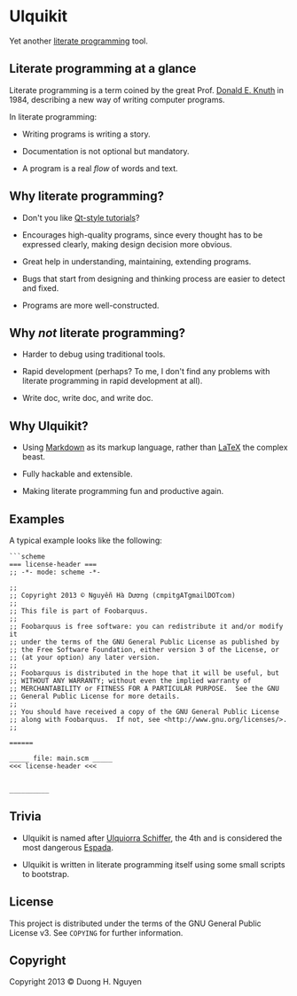# Ulquikit

Yet another
[literate programming](http://en.wikipedia.org/wiki/Literate_programming)
tool.

## Literate programming at a glance

Literate programming is a term coined by the great
Prof. [Donald E. Knuth](http://en.wikipedia.org/wiki/Donald_Knuth) in 1984,
describing a new way of writing computer programs.

In literate programming:

* Writing programs is writing a story.

* Documentation is not optional but mandatory.

* A program is a real *flow* of words and text.

## Why literate programming?

* Don't you like
  [Qt-style tutorials](http://qt-project.org/doc/qt-5.0/qtdoc/qtexamplesandtutorials.html)?

* Encourages high-quality programs, since every thought has to be expressed
  clearly, making design decision more obvious.

* Great help in understanding, maintaining, extending programs.

* Bugs that start from designing and thinking process are easier to detect and
  fixed.

* Programs are more well-constructed.

## Why *not* literate programming?

* Harder to debug using traditional tools.

* Rapid development (perhaps?  To me, I don't find any problems with literate
  programming in rapid development at all).

* Write doc, write doc, and write doc.

## Why Ulquikit?

* Using [Markdown](http://en.wikipedia.org/wiki/Markdown) as its markup
  language, rather than [LaTeX](http://en.wikipedia.org/wiki/LaTeX) the
  complex beast.

* Fully hackable and extensible.

* Making literate programming fun and productive again.

## Examples

A typical example looks like the following:

    ```scheme
    === license-header ===
    ;; -*- mode: scheme -*-

    ;;
    ;; Copyright 2013 © Nguyễn Hà Dương (cmpitgATgmailDOTcom)
    ;;
    ;; This file is part of Foobarquus.
    ;;
    ;; Foobarquus is free software: you can redistribute it and/or modify it
    ;; under the terms of the GNU General Public License as published by
    ;; the Free Software Foundation, either version 3 of the License, or
    ;; (at your option) any later version.
    ;;
    ;; Foobarquus is distributed in the hope that it will be useful, but
    ;; WITHOUT ANY WARRANTY; without even the implied warranty of
    ;; MERCHANTABILITY or FITNESS FOR A PARTICULAR PURPOSE.  See the GNU
    ;; General Public License for more details.
    ;;
    ;; You should have received a copy of the GNU General Public License
    ;; along with Foobarquus.  If not, see <http://www.gnu.org/licenses/>.
    ;;

    ======

    _____ file: main.scm _____
    <<< license-header <<<


    __________

## Trivia

* Ulquikit is named after
  [Ulquiorra Schiffer](http://en.wikipedia.org/wiki/Ulquiorra#Ulquiorra_Schiffer),
  the 4th and is considered the most dangerous
  [Espada](http://en.wikipedia.org/wiki/Ulquiorra#Espada).

* Ulquikit is written in literate programming itself using some small scripts
  to bootstrap.

## License

This project is distributed under the terms of the GNU General Public
License v3.  See `COPYING` for further information.

## Copyright

Copyright 2013 © Duong H. Nguyen <cmpitg AT gmailDOTcom>
